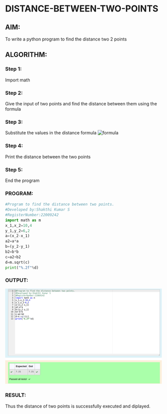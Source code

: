 # DISTANCE-BETWEEN-TWO-POINTS

## AIM:
To write a python program to find the distance two 2 points

## ALGORITHM:
### Step 1:
Import math
### Step 2:
Give the input of two points and find the distance between them using the formula
### Step 3:
Substitute the values in the distance formula  ![formula](/formula.jpg)
### Step 4:
Print the distance between the two points
### Step 5:
End the program

### PROGRAM:
```python
#Program to find the distance between two points.
#Developed by:Shakthi Kumar S
#RegisterNumber:22009242
import math as m
x_1,x_2=10,4
y_1,y_2=6,2
a=(x_2-x_1)
a2=a*a
b=(y_2-y_1)
b2=b*b
c=a2+b2
d=m.sqrt(c)
print("%.2f"%d)
```

### OUTPUT:
![](Distance.png)

### RESULT:
Thus the distance of two points is successfully executed and diplayed.

